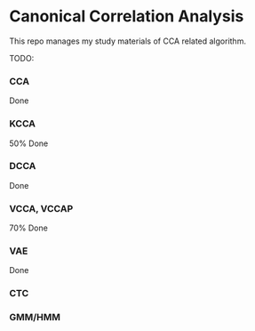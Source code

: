 # Canonical Correlation Analysis
This repo manages my study materials of CCA related algorithm.

TODO:

### CCA
Done
### KCCA
50% Done
### DCCA
Done
### VCCA, VCCAP
70% Done
### VAE
Done
### CTC
### GMM/HMM

